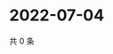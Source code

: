 # 2022-07-04

共 0 条

<!-- BEGIN WEIBO -->
<!-- 最后更新时间 Mon Jul 04 2022 20:32:31 GMT+0800 (China Standard Time) -->

<!-- END WEIBO -->
